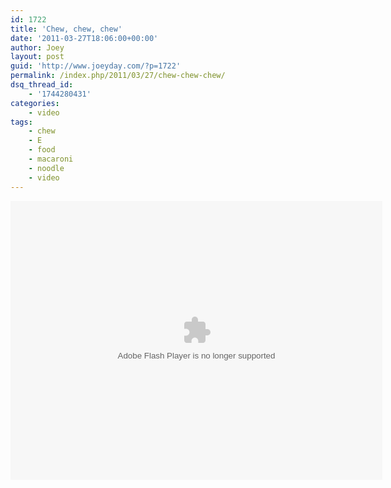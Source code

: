 ```yaml
---
id: 1722
title: 'Chew, chew, chew'
date: '2011-03-27T18:06:00+00:00'
author: Joey
layout: post
guid: 'http://www.joeyday.com/?p=1722'
permalink: /index.php/2011/03/27/chew-chew-chew/
dsq_thread_id:
    - '1744280431'
categories:
    - video
tags:
    - chew
    - E
    - food
    - macaroni
    - noodle
    - video
---
```


<object classid="clsid:D27CDB6E-AE6D-11cf-96B8-444553540000" data="http://www.flickr.com/apps/video/stewart.swf?v=71377" height="446" type="application/x-shockwave-flash" width="595"><param name="flashvars" value="intl_lang=en-us&photo_secret=be68eef402&photo_id=5565842849"></param><param name="movie" value="http://www.flickr.com/apps/video/stewart.swf?v=71377"></param><param name="bgcolor" value="#000000"></param><param name="allowFullScreen" value="true"></param><embed allowfullscreen="true" bgcolor="#000000" flashvars="intl_lang=en-us&photo_secret=be68eef402&photo_id=5565842849" height="446" src="http://www.flickr.com/apps/video/stewart.swf?v=71377" type="application/x-shockwave-flash" width="595"></embed></object>